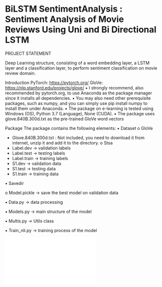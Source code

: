 # BiLSTM SentimentAnalysis : Sentiment Analysis of Movie Reviews Using Uni and Bi Directional LSTM

PROJECT STATEMENT

Deep Learning structure, consisting of a word embedding layer, a LSTM layer and a classification layer, to perform sentiment classification on movie review domain.

Introduction
PyTorch: https://pytorch.org/
GloVe: https://nlp.stanford.edu/projects/glove/
▪ I strongly recommend, also recommended by pytorch.org, to use Anaconda as the package manager since it installs all dependencies.
▪ You may also need other prerequisite packages, such as numpy, and you can simply use pip install numpy to install them under Anaconda.
▪ The package on e-learning is tested using Windows (OS), Python 3.7 (Language), None (CUDA).
▪ The package uses glove.840B.300d.txt as the pre-trained GloVe word vectors

Package
The package contains the following elements:
▪ Dataset
o GloVe
- Glove.840B.300d.txt : Not included, you need to download it from internet, unzip it and add it to the directory.
o Stsa
- Label.dev -> validation labels
- Label.test -> testing labels
- Label.train -> training labels 
- S1.dev -> validation data
- S1.test -> testing data
- S1.train -> training data

▪ Savedir

o Model.pickle -> save the best model on validation data 

▪ Data.py -> data processing

▪ Models.py -> main structure of the model

▪ Multis.py -> Utils class

▪ Train_nli.py -> training process of the model


![Project Report](/Output_Report/NLP_REPORT_HXV180001.pdf)
